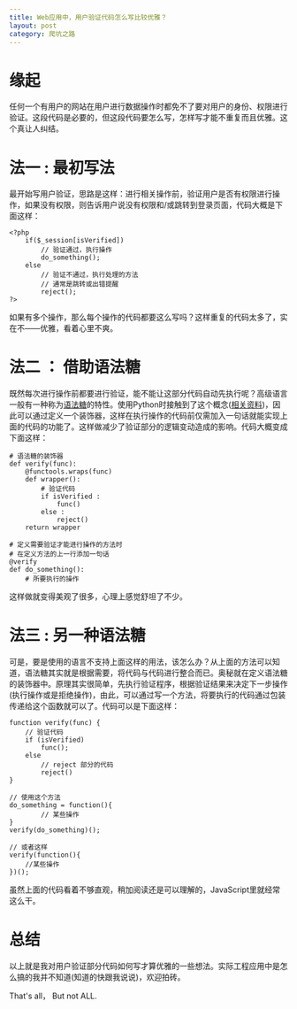 ```yaml
---
title: Web应用中，用户验证代码怎么写比较优雅？
layout: post
category: 爬坑之路
---
```


# 缘起
任何一个有用户的网站在用户进行数据操作时都免不了要对用户的身份、权限进行验证。这段代码是必要的，但这段代码要怎么写，怎样写才能不重复而且优雅。这个真让人纠结。

# 法一 : 最初写法
最开始写用户验证，思路是这样：进行相关操作前，验证用户是否有权限进行操作，如果没有权限，则告诉用户说没有权限和/或跳转到登录页面，代码大概是下面这样：

    <?php
        if($_session[isVerified])
            // 验证通过，执行操作
            do_something();
        else
            // 验证不通过，执行处理的方法
            // 通常是跳转或出错提醒
            reject();
    ?>

如果有多个操作，那么每个操作的代码都要这么写吗？这样重复的代码太多了，实在不——优雅，看着心里不爽。

# 法二 ： 借助语法糖
既然每次进行操作前都要进行验证，能不能让这部分代码自动先执行呢？高级语言一般有一种称为[语法糖](http://zh.wikipedia.org/zh-cn/%E8%AF%AD%E6%B3%95%E7%B3%96)的特性。使用Python时接触到了这个概念([相关资料](http://www.cnblogs.com/huxi/archive/2011/03/01/1967600.html))，因此可以通过定义一个装饰器，这样在执行操作的代码前仅需加入一句话就能实现上面的代码的功能了。这样做减少了验证部分的逻辑变动造成的影响。代码大概变成下面这样：

    # 语法糖的装饰器
    def verify(func):
        @functools.wraps(func)
        def wrapper():
            # 验证代码
            if isVerified :
                func()
            else :
                reject()
        return wrapper
    
    # 定义需要验证才能进行操作的方法时
    # 在定义方法的上一行添加一句话
    @verify
    def do_something():
        # 所要执行的操作

这样做就变得美观了很多，心理上感觉舒坦了不少。

# 法三 : 另一种语法糖
可是，要是使用的语言不支持上面这样的用法，该怎么办？从上面的方法可以知道，语法糖其实就是根据需要，将代码与代码进行整合而已。奥秘就在定义语法糖的装饰器中。原理其实很简单，先执行验证程序，根据验证结果来决定下一步操作(执行操作或是拒绝操作)，由此，可以通过写一个方法，将要执行的代码通过包装传递给这个函数就可以了。代码可以是下面这样：

    function verify(func) {
        // 验证代码
        if (isVerified)
            func();
        else
            // reject 部分的代码
            reject()
    }
        
    // 使用这个方法
    do_something = function(){
            // 某些操作
    }
    verify(do_something)();
    
    // 或者这样
    verify(function(){
        //某些操作
    })();

虽然上面的代码看着不够直观，稍加阅读还是可以理解的，JavaScript里就经常这么干。

# 总结
以上就是我对用户验证部分代码如何写才算优雅的一些想法。实际工程应用中是怎么搞的我并不知道(知道的快跟我说说)，欢迎拍砖。

That's all， But not ALL.
